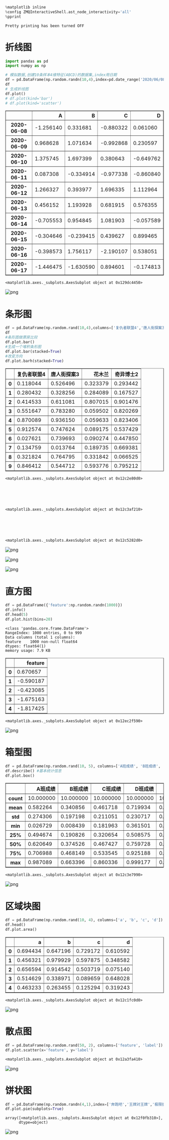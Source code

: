 ```python
%matplotlib inline
%config ZMQInteractiveShell.ast_node_interactivity='all'
%pprint
```

    Pretty printing has been turned OFF


# 折线图


```python
import pandas as pd
import numpy as np

# 模拟数据,创建10条样本4维特征(ABCD)的数据集,index用日期
df = pd.DataFrame(np.random.randn(10,4),index=pd.date_range('2020/06/08',periods=10),columns=list('ABCD'))
df
# 生成折线图
df.plot()
# df.plot(kind='bar')
# df.plot(kind='scatter')
```




<div>
<style scoped>
    .dataframe tbody tr th:only-of-type {
        vertical-align: middle;
    }

    .dataframe tbody tr th {
        vertical-align: top;
    }

    .dataframe thead th {
        text-align: right;
    }
</style>
<table border="1" class="dataframe">
  <thead>
    <tr style="text-align: right;">
      <th></th>
      <th>A</th>
      <th>B</th>
      <th>C</th>
      <th>D</th>
    </tr>
  </thead>
  <tbody>
    <tr>
      <th>2020-06-08</th>
      <td>-1.256140</td>
      <td>0.331681</td>
      <td>-0.880322</td>
      <td>0.061060</td>
    </tr>
    <tr>
      <th>2020-06-09</th>
      <td>0.968628</td>
      <td>1.071634</td>
      <td>-0.992868</td>
      <td>0.230597</td>
    </tr>
    <tr>
      <th>2020-06-10</th>
      <td>1.375745</td>
      <td>1.697399</td>
      <td>0.380643</td>
      <td>-0.649762</td>
    </tr>
    <tr>
      <th>2020-06-11</th>
      <td>0.087308</td>
      <td>-0.334914</td>
      <td>-0.977338</td>
      <td>-0.860840</td>
    </tr>
    <tr>
      <th>2020-06-12</th>
      <td>1.266327</td>
      <td>0.393977</td>
      <td>1.696335</td>
      <td>1.112964</td>
    </tr>
    <tr>
      <th>2020-06-13</th>
      <td>0.456152</td>
      <td>1.193928</td>
      <td>0.681915</td>
      <td>0.576355</td>
    </tr>
    <tr>
      <th>2020-06-14</th>
      <td>-0.705553</td>
      <td>0.954845</td>
      <td>1.081903</td>
      <td>-0.057589</td>
    </tr>
    <tr>
      <th>2020-06-15</th>
      <td>-0.304646</td>
      <td>-0.239415</td>
      <td>0.439627</td>
      <td>0.899465</td>
    </tr>
    <tr>
      <th>2020-06-16</th>
      <td>-0.398573</td>
      <td>1.756117</td>
      <td>-2.190107</td>
      <td>0.538051</td>
    </tr>
    <tr>
      <th>2020-06-17</th>
      <td>-1.446475</td>
      <td>-1.630590</td>
      <td>0.894601</td>
      <td>-0.174813</td>
    </tr>
  </tbody>
</table>
</div>






    <matplotlib.axes._subplots.AxesSubplot object at 0x129dc4450>




![png](output_2_2.png)


# 条形图


```python
df = pd.DataFrame(np.random.rand(10,4),columns=['复仇者联盟4','唐人街探案3','花木兰','奇异博士2'])
df
#条形图做票房比较
df.plot.bar()
#生成一个堆积条形图
df.plot.bar(stacked=True)
#改变方向
df.plot.barh(stacked=True)
```




<div>
<style scoped>
    .dataframe tbody tr th:only-of-type {
        vertical-align: middle;
    }

    .dataframe tbody tr th {
        vertical-align: top;
    }

    .dataframe thead th {
        text-align: right;
    }
</style>
<table border="1" class="dataframe">
  <thead>
    <tr style="text-align: right;">
      <th></th>
      <th>复仇者联盟4</th>
      <th>唐人街探案3</th>
      <th>花木兰</th>
      <th>奇异博士2</th>
    </tr>
  </thead>
  <tbody>
    <tr>
      <th>0</th>
      <td>0.118044</td>
      <td>0.526496</td>
      <td>0.323379</td>
      <td>0.293442</td>
    </tr>
    <tr>
      <th>1</th>
      <td>0.280432</td>
      <td>0.328256</td>
      <td>0.284089</td>
      <td>0.167527</td>
    </tr>
    <tr>
      <th>2</th>
      <td>0.414533</td>
      <td>0.611081</td>
      <td>0.807015</td>
      <td>0.901476</td>
    </tr>
    <tr>
      <th>3</th>
      <td>0.551647</td>
      <td>0.783280</td>
      <td>0.059502</td>
      <td>0.820269</td>
    </tr>
    <tr>
      <th>4</th>
      <td>0.870089</td>
      <td>0.936150</td>
      <td>0.059633</td>
      <td>0.823406</td>
    </tr>
    <tr>
      <th>5</th>
      <td>0.912574</td>
      <td>0.747624</td>
      <td>0.089175</td>
      <td>0.537429</td>
    </tr>
    <tr>
      <th>6</th>
      <td>0.027621</td>
      <td>0.739693</td>
      <td>0.090274</td>
      <td>0.447850</td>
    </tr>
    <tr>
      <th>7</th>
      <td>0.134759</td>
      <td>0.013764</td>
      <td>0.189735</td>
      <td>0.669381</td>
    </tr>
    <tr>
      <th>8</th>
      <td>0.321824</td>
      <td>0.764795</td>
      <td>0.331842</td>
      <td>0.066525</td>
    </tr>
    <tr>
      <th>9</th>
      <td>0.846412</td>
      <td>0.544712</td>
      <td>0.593776</td>
      <td>0.795212</td>
    </tr>
  </tbody>
</table>
</div>






    <matplotlib.axes._subplots.AxesSubplot object at 0x12c2e80d0>






    <matplotlib.axes._subplots.AxesSubplot object at 0x12c3af210>






    <matplotlib.axes._subplots.AxesSubplot object at 0x12c5282d0>




![png](output_4_4.png)



![png](output_4_5.png)



![png](output_4_6.png)


# 直方图


```python
df = pd.DataFrame({'feature':np.random.randn(1000)})
df.info()
df.head(5)
df.plot.hist(bins=20)
```

    <class 'pandas.core.frame.DataFrame'>
    RangeIndex: 1000 entries, 0 to 999
    Data columns (total 1 columns):
    feature    1000 non-null float64
    dtypes: float64(1)
    memory usage: 7.9 KB





<div>
<style scoped>
    .dataframe tbody tr th:only-of-type {
        vertical-align: middle;
    }

    .dataframe tbody tr th {
        vertical-align: top;
    }

    .dataframe thead th {
        text-align: right;
    }
</style>
<table border="1" class="dataframe">
  <thead>
    <tr style="text-align: right;">
      <th></th>
      <th>feature</th>
    </tr>
  </thead>
  <tbody>
    <tr>
      <th>0</th>
      <td>0.670657</td>
    </tr>
    <tr>
      <th>1</th>
      <td>-0.590187</td>
    </tr>
    <tr>
      <th>2</th>
      <td>-0.423085</td>
    </tr>
    <tr>
      <th>3</th>
      <td>-1.675163</td>
    </tr>
    <tr>
      <th>4</th>
      <td>-1.817425</td>
    </tr>
  </tbody>
</table>
</div>






    <matplotlib.axes._subplots.AxesSubplot object at 0x12ec2f590>




![png](output_6_3.png)


# 箱型图


```python
df = pd.DataFrame(np.random.rand(10, 5), columns=['A班成绩', 'B班成绩', 'C班成绩', 'D班成绩', 'E班成绩'])
df.describe() #基本统计信息
df.plot.box()
```




<div>
<style scoped>
    .dataframe tbody tr th:only-of-type {
        vertical-align: middle;
    }

    .dataframe tbody tr th {
        vertical-align: top;
    }

    .dataframe thead th {
        text-align: right;
    }
</style>
<table border="1" class="dataframe">
  <thead>
    <tr style="text-align: right;">
      <th></th>
      <th>A班成绩</th>
      <th>B班成绩</th>
      <th>C班成绩</th>
      <th>D班成绩</th>
      <th>E班成绩</th>
    </tr>
  </thead>
  <tbody>
    <tr>
      <th>count</th>
      <td>10.000000</td>
      <td>10.000000</td>
      <td>10.000000</td>
      <td>10.000000</td>
      <td>10.000000</td>
    </tr>
    <tr>
      <th>mean</th>
      <td>0.582264</td>
      <td>0.340856</td>
      <td>0.461718</td>
      <td>0.719934</td>
      <td>0.345009</td>
    </tr>
    <tr>
      <th>std</th>
      <td>0.274306</td>
      <td>0.197198</td>
      <td>0.211051</td>
      <td>0.230717</td>
      <td>0.278886</td>
    </tr>
    <tr>
      <th>min</th>
      <td>0.026729</td>
      <td>0.008439</td>
      <td>0.181963</td>
      <td>0.361501</td>
      <td>0.024241</td>
    </tr>
    <tr>
      <th>25%</th>
      <td>0.494674</td>
      <td>0.190826</td>
      <td>0.320654</td>
      <td>0.508575</td>
      <td>0.112023</td>
    </tr>
    <tr>
      <th>50%</th>
      <td>0.620649</td>
      <td>0.374526</td>
      <td>0.467427</td>
      <td>0.759728</td>
      <td>0.327723</td>
    </tr>
    <tr>
      <th>75%</th>
      <td>0.706988</td>
      <td>0.468149</td>
      <td>0.533545</td>
      <td>0.925188</td>
      <td>0.522213</td>
    </tr>
    <tr>
      <th>max</th>
      <td>0.987089</td>
      <td>0.663396</td>
      <td>0.860336</td>
      <td>0.999177</td>
      <td>0.850675</td>
    </tr>
  </tbody>
</table>
</div>






    <matplotlib.axes._subplots.AxesSubplot object at 0x12c3e7990>




![png](output_8_2.png)


# 区域块图


```python
df = pd.DataFrame(np.random.rand(10, 4), columns=['a', 'b', 'c', 'd'])
df.head()
df.plot.area()
```




<div>
<style scoped>
    .dataframe tbody tr th:only-of-type {
        vertical-align: middle;
    }

    .dataframe tbody tr th {
        vertical-align: top;
    }

    .dataframe thead th {
        text-align: right;
    }
</style>
<table border="1" class="dataframe">
  <thead>
    <tr style="text-align: right;">
      <th></th>
      <th>a</th>
      <th>b</th>
      <th>c</th>
      <th>d</th>
    </tr>
  </thead>
  <tbody>
    <tr>
      <th>0</th>
      <td>0.694434</td>
      <td>0.647196</td>
      <td>0.729172</td>
      <td>0.610592</td>
    </tr>
    <tr>
      <th>1</th>
      <td>0.456321</td>
      <td>0.979929</td>
      <td>0.597875</td>
      <td>0.348582</td>
    </tr>
    <tr>
      <th>2</th>
      <td>0.656594</td>
      <td>0.914542</td>
      <td>0.503719</td>
      <td>0.075140</td>
    </tr>
    <tr>
      <th>3</th>
      <td>0.514629</td>
      <td>0.338971</td>
      <td>0.089659</td>
      <td>0.648028</td>
    </tr>
    <tr>
      <th>4</th>
      <td>0.463233</td>
      <td>0.263455</td>
      <td>0.125294</td>
      <td>0.319243</td>
    </tr>
  </tbody>
</table>
</div>






    <matplotlib.axes._subplots.AxesSubplot object at 0x12c1fc0d0>




![png](output_10_2.png)


# 散点图


```python
df = pd.DataFrame(np.random.rand(50, 2), columns=['feature', 'label'])
df.plot.scatter(x='feature', y='label')
```




    <matplotlib.axes._subplots.AxesSubplot object at 0x12a3fa410>




![png](output_12_1.png)


# 饼状图


```python
df = pd.DataFrame(np.random.randn(4,1),index=['奔跑吧','王牌对王牌','极限挑战','大侦探'],columns=['收视率'])
df.plot.pie(subplots=True)
```




    array([<matplotlib.axes._subplots.AxesSubplot object at 0x12f0fb310>],
          dtype=object)




![png](output_14_1.png)



```python

```
